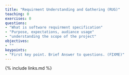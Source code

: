 ```yaml
---
title: "Requirment Understanding and Gathering (RUG)"
teaching: 0
exercises: 0
questions:
- "What is software requirment specification"
- "Purpose, expectations, audiance usage"
- "understanding the scope of the project"
objectives:
- ""
keypoints:
- "First key point. Brief Answer to questions. (FIXME)"
---
```


{% include links.md %}

